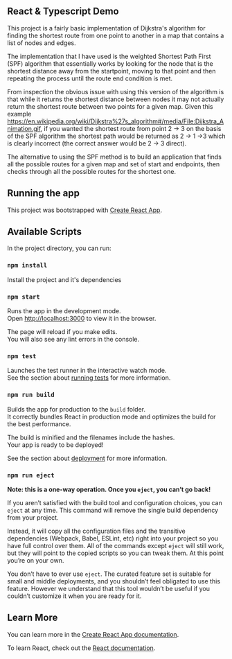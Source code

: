 ## React & Typescript Demo

This project is a fairly basic implementation of Dijkstra's algorithm for finding the shortest route from one point to another in a map that contains a list of nodes and edges. 

The implementation that I have used is the weighted Shortest Path First (SPF) algorithm that essentially works by looking for the node that is the shortest distance away from the startpoint, moving to that point and then repeating the process until the route end condition is met.

From inspection the obvious issue with using this version of the algorithm is that while it returns the shortest distance between nodes it may not actually return the shortest route between two points for a given map. Given this example https://en.wikipedia.org/wiki/Dijkstra%27s_algorithm#/media/File:Dijkstra_Animation.gif, if you wanted the shortest route from point 2 -> 3 on the basis of the SPF algorithm the shortest path would be returned as 2 -> 1 ->3 which is clearly incorrect (the correct answer would be 2 -> 3 direct).

The alternative to using the SPF method is to build an application that finds all the possible routes for a given map and set of start and endpoints, then checks through all the possible routes for the shortest one.

## Running the app

This project was bootstrapped with [Create React App](https://github.com/facebook/create-react-app).

## Available Scripts

In the project directory, you can run:

### `npm install`

Install the project and it's dependencies

### `npm start`

Runs the app in the development mode.<br>
Open [http://localhost:3000](http://localhost:3000) to view it in the browser.

The page will reload if you make edits.<br>
You will also see any lint errors in the console.

### `npm test`

Launches the test runner in the interactive watch mode.<br>
See the section about [running tests](https://facebook.github.io/create-react-app/docs/running-tests) for more information.

### `npm run build`

Builds the app for production to the `build` folder.<br>
It correctly bundles React in production mode and optimizes the build for the best performance.

The build is minified and the filenames include the hashes.<br>
Your app is ready to be deployed!

See the section about [deployment](https://facebook.github.io/create-react-app/docs/deployment) for more information.

### `npm run eject`

**Note: this is a one-way operation. Once you `eject`, you can’t go back!**

If you aren’t satisfied with the build tool and configuration choices, you can `eject` at any time. This command will remove the single build dependency from your project.

Instead, it will copy all the configuration files and the transitive dependencies (Webpack, Babel, ESLint, etc) right into your project so you have full control over them. All of the commands except `eject` will still work, but they will point to the copied scripts so you can tweak them. At this point you’re on your own.

You don’t have to ever use `eject`. The curated feature set is suitable for small and middle deployments, and you shouldn’t feel obligated to use this feature. However we understand that this tool wouldn’t be useful if you couldn’t customize it when you are ready for it.

## Learn More

You can learn more in the [Create React App documentation](https://facebook.github.io/create-react-app/docs/getting-started).

To learn React, check out the [React documentation](https://reactjs.org/).
